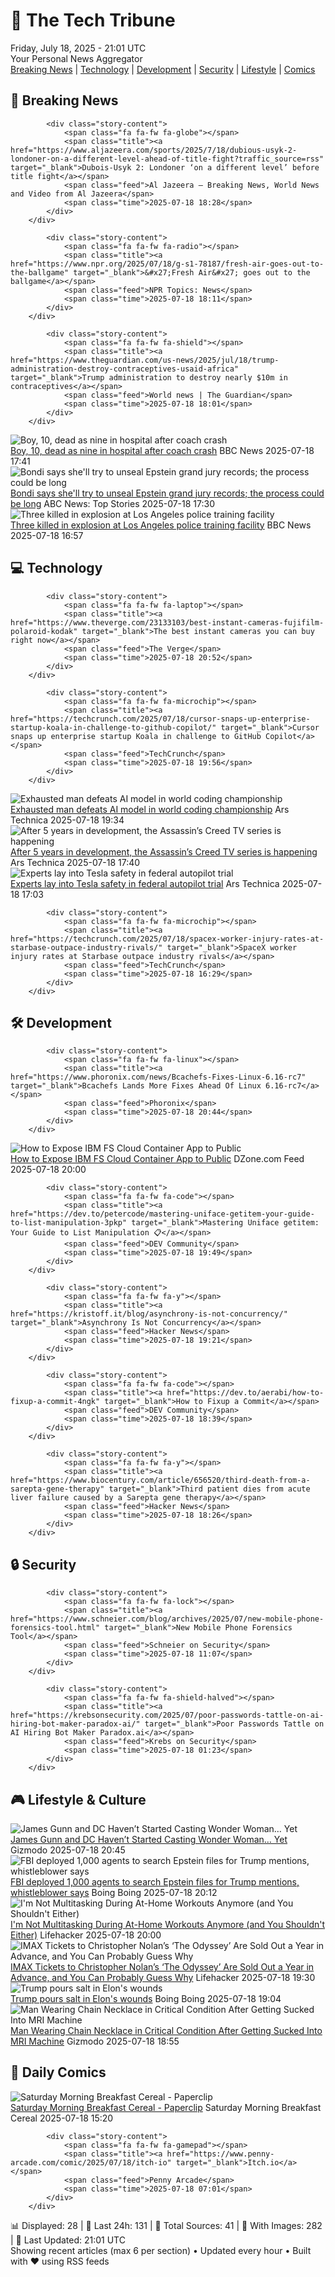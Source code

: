 <!-- Processing 54 RSS feeds at 2025-07-18 21:01:34 UTC -->
<!-- Processing: XKCD -->
<!-- Processing: Saturday Morning Breakfast Cereal -->
<!-- Processing: Garfield -->
<!-- Processing: Dilbert -->
<!-- Processing: Cyanide & Happiness -->
<!-- Processing: Girl Genius -->
<!-- Processing: Dinosaur Comics -->
<!-- Processing: CNN Breaking News -->
<!-- Processing: Reuters World News -->
<!-- Processing: Guardian World News -->
<!-- Processing: TechCrunch -->
<!-- Processing: The Verge -->
<!-- Processing: Slashdot -->
<!-- Processing: Lobsters Python -->
<!-- Processing: Hacker News -->
<!-- Processing: Phoronix Linux News -->
<!-- Processing: It's FOSS -->
<!-- Processing: OMG! Ubuntu -->
<!-- Processing: Red Hat Blog -->
<!-- Processing: Ubuntu Blog -->
<!-- Processing: GitHub Blog -->
<!-- Processing: InfoQ -->
<!-- Processing: DZone -->
<!-- Processing: Coding Horror -->
<!-- Processing: The Pragmatic Engineer -->
<!-- Processing: Lifehacker -->
<!-- Processing: Gizmodo -->
<!-- Processing: Boing Boing -->
<!-- Generated 8 new posts out of 28 feeds processed -->
<div class="newspaper-header">
    <h1 class="newspaper-title">📰 The Tech Tribune</h1>
    <div class="newspaper-date">Friday, July 18, 2025 - 21:01 UTC</div>
    <div class="newspaper-subtitle">Your Personal News Aggregator</div>
</div>

<div class="newspaper-nav">
    <a href="#breaking">Breaking News</a> |
    <a href="#tech">Technology</a> |
    <a href="#dev">Development</a> |
    <a href="#security">Security</a> |
    <a href="#lifestyle">Lifestyle</a> |
    <a href="#webcomics">Comics</a>
</div>

<div class="news-section breaking-news" id="breaking">
<h2 class="section-header">🚨 Breaking News</h2>
<div class="stories-container">
<div class="story">
            
            <div class="story-content">
                <span class="fa fa-fw fa-globe"></span>
                <span class="title"><a href="https://www.aljazeera.com/sports/2025/7/18/dubious-usyk-2-londoner-on-a-different-level-ahead-of-title-fight?traffic_source=rss" target="_blank">Dubois-Usyk 2: Londoner ‘on a different level’ before title fight</a></span>
                <span class="feed">Al Jazeera – Breaking News, World News and Video from Al Jazeera</span>
                <span class="time">2025-07-18 18:28</span>
            </div>
        </div>
<div class="story">
            
            <div class="story-content">
                <span class="fa fa-fw fa-radio"></span>
                <span class="title"><a href="https://www.npr.org/2025/07/18/g-s1-78187/fresh-air-goes-out-to-the-ballgame" target="_blank">&#x27;Fresh Air&#x27; goes out to the ballgame</a></span>
                <span class="feed">NPR Topics: News</span>
                <span class="time">2025-07-18 18:11</span>
            </div>
        </div>
<div class="story">
            
            <div class="story-content">
                <span class="fa fa-fw fa-shield"></span>
                <span class="title"><a href="https://www.theguardian.com/us-news/2025/jul/18/trump-administration-destroy-contraceptives-usaid-africa" target="_blank">Trump administration to destroy nearly $10m in contraceptives</a></span>
                <span class="feed">World news | The Guardian</span>
                <span class="time">2025-07-18 18:01</span>
            </div>
        </div>
<div class="story">
            <img src="https://ichef.bbci.co.uk/ace/standard/240/cpsprodpb/bc53/live/012c6640-63db-11f0-82cf-cfdaec0ea16c.jpg" alt="Boy, 10, dead as nine in hospital after coach crash" class="story-image" loading="lazy" onerror="this.style.display='none'">
            <div class="story-content">
                <span class="fa fa-fw fa-flag"></span>
                <span class="title"><a href="https://www.bbc.com/news/articles/cvg98l9x0j0o" target="_blank">Boy, 10, dead as nine in hospital after coach crash</a></span>
                <span class="feed">BBC News</span>
                <span class="time">2025-07-18 17:41</span>
            </div>
        </div>
<div class="story">
            <img src="https://s.abcnews.com/images/Politics/donald-trump-03-ap-jef-250717_1752755096014_hpMain_4x3t_384.jpg" alt="Bondi says she&#x27;ll try to unseal Epstein grand jury records; the process could be long" class="story-image" loading="lazy" onerror="this.style.display='none'">
            <div class="story-content">
                <span class="fa fa-fw fa-tv"></span>
                <span class="title"><a href="https://abcnews.go.com/Politics/trump-facing-maga-uproar-epstein-files-shift-blame/story?id=123833646" target="_blank">Bondi says she&#x27;ll try to unseal Epstein grand jury records; the process could be long</a></span>
                <span class="feed">ABC News: Top Stories</span>
                <span class="time">2025-07-18 17:30</span>
            </div>
        </div>
<div class="story">
            <img src="https://ichef.bbci.co.uk/ace/standard/240/cpsprodpb/cc59/live/28fbe6e0-63f5-11f0-b6f0-53138033c34e.jpg" alt="Three killed in explosion at Los Angeles police training facility" class="story-image" loading="lazy" onerror="this.style.display='none'">
            <div class="story-content">
                <span class="fa fa-fw fa-earth-americas"></span>
                <span class="title"><a href="https://www.bbc.com/news/articles/c62891d4p50o" target="_blank">Three killed in explosion at Los Angeles police training facility</a></span>
                <span class="feed">BBC News</span>
                <span class="time">2025-07-18 16:57</span>
            </div>
        </div>
</div>
</div>
<div class="news-section tech-news" id="tech">
<h2 class="section-header">💻 Technology</h2>
<div class="stories-container">
<div class="story">
            
            <div class="story-content">
                <span class="fa fa-fw fa-laptop"></span>
                <span class="title"><a href="https://www.theverge.com/23133103/best-instant-cameras-fujifilm-polaroid-kodak" target="_blank">The best instant cameras you can buy right now</a></span>
                <span class="feed">The Verge</span>
                <span class="time">2025-07-18 20:52</span>
            </div>
        </div>
<div class="story">
            
            <div class="story-content">
                <span class="fa fa-fw fa-microchip"></span>
                <span class="title"><a href="https://techcrunch.com/2025/07/18/cursor-snaps-up-enterprise-startup-koala-in-challenge-to-github-copilot/" target="_blank">Cursor snaps up enterprise startup Koala in challenge to GitHub Copilot</a></span>
                <span class="feed">TechCrunch</span>
                <span class="time">2025-07-18 19:56</span>
            </div>
        </div>
<div class="story">
            <img src="https://cdn.arstechnica.net/wp-content/uploads/2025/07/GwE3Uu9XsAAr_oX-500x500.jpeg" alt="Exhausted man defeats AI model in world coding championship" class="story-image" loading="lazy" onerror="this.style.display='none'">
            <div class="story-content">
                <span class="fa fa-fw fa-cog"></span>
                <span class="title"><a href="https://arstechnica.com/ai/2025/07/exhausted-man-defeats-ai-model-in-world-coding-championship/" target="_blank">Exhausted man defeats AI model in world coding championship</a></span>
                <span class="feed">Ars Technica</span>
                <span class="time">2025-07-18 19:34</span>
            </div>
        </div>
<div class="story">
            <img src="https://cdn.arstechnica.net/wp-content/uploads/2024/09/660e5a03fbff4e2940488bcd-1-500x500.webp" alt="After 5 years in development, the Assassin’s Creed TV series is happening" class="story-image" loading="lazy" onerror="this.style.display='none'">
            <div class="story-content">
                <span class="fa fa-fw fa-cog"></span>
                <span class="title"><a href="https://arstechnica.com/gaming/2025/07/netflix-green-lights-live-action-assassins-creed-tv-series/" target="_blank">After 5 years in development, the Assassin’s Creed TV series is happening</a></span>
                <span class="feed">Ars Technica</span>
                <span class="time">2025-07-18 17:40</span>
            </div>
        </div>
<div class="story">
            <img src="https://cdn.arstechnica.net/wp-content/uploads/2025/07/GettyImages-2225090711-500x500.jpg" alt="Experts lay into Tesla safety in federal autopilot trial" class="story-image" loading="lazy" onerror="this.style.display='none'">
            <div class="story-content">
                <span class="fa fa-fw fa-cog"></span>
                <span class="title"><a href="https://arstechnica.com/cars/2025/07/experts-lay-into-tesla-safety-in-federal-autopilot-trial/" target="_blank">Experts lay into Tesla safety in federal autopilot trial</a></span>
                <span class="feed">Ars Technica</span>
                <span class="time">2025-07-18 17:03</span>
            </div>
        </div>
<div class="story">
            
            <div class="story-content">
                <span class="fa fa-fw fa-microchip"></span>
                <span class="title"><a href="https://techcrunch.com/2025/07/18/spacex-worker-injury-rates-at-starbase-outpace-industry-rivals/" target="_blank">SpaceX worker injury rates at Starbase outpace industry rivals</a></span>
                <span class="feed">TechCrunch</span>
                <span class="time">2025-07-18 16:29</span>
            </div>
        </div>
</div>
</div>
<div class="news-section dev-news" id="dev">
<h2 class="section-header">🛠️ Development</h2>
<div class="stories-container">
<div class="story">
            
            <div class="story-content">
                <span class="fa fa-fw fa-linux"></span>
                <span class="title"><a href="https://www.phoronix.com/news/Bcachefs-Fixes-Linux-6.16-rc7" target="_blank">Bcachefs Lands More Fixes Ahead Of Linux 6.16-rc7</a></span>
                <span class="feed">Phoronix</span>
                <span class="time">2025-07-18 20:44</span>
            </div>
        </div>
<div class="story">
            <img src="https://dz2cdn1.dzone.com/thumbnail?fid=18519374&w=600" alt="How to Expose IBM FS Cloud Container App to Public" class="story-image" loading="lazy" onerror="this.style.display='none'">
            <div class="story-content">
                <span class="fa fa-fw fa-newspaper"></span>
                <span class="title"><a href="https://dzone.com/articles/how-to-expose-ibm-fs-cloud-container-app-to-public" target="_blank">How to Expose IBM FS Cloud Container App to Public</a></span>
                <span class="feed">DZone.com Feed</span>
                <span class="time">2025-07-18 20:00</span>
            </div>
        </div>
<div class="story">
            
            <div class="story-content">
                <span class="fa fa-fw fa-code"></span>
                <span class="title"><a href="https://dev.to/petercode/mastering-uniface-getitem-your-guide-to-list-manipulation-3pkp" target="_blank">Mastering Uniface getitem: Your Guide to List Manipulation 📋</a></span>
                <span class="feed">DEV Community</span>
                <span class="time">2025-07-18 19:49</span>
            </div>
        </div>
<div class="story">
            
            <div class="story-content">
                <span class="fa fa-fw fa-y"></span>
                <span class="title"><a href="https://kristoff.it/blog/asynchrony-is-not-concurrency/" target="_blank">Asynchrony Is Not Concurrency</a></span>
                <span class="feed">Hacker News</span>
                <span class="time">2025-07-18 19:21</span>
            </div>
        </div>
<div class="story">
            
            <div class="story-content">
                <span class="fa fa-fw fa-code"></span>
                <span class="title"><a href="https://dev.to/aerabi/how-to-fixup-a-commit-4ngk" target="_blank">How to Fixup a Commit</a></span>
                <span class="feed">DEV Community</span>
                <span class="time">2025-07-18 18:39</span>
            </div>
        </div>
<div class="story">
            
            <div class="story-content">
                <span class="fa fa-fw fa-y"></span>
                <span class="title"><a href="https://www.biocentury.com/article/656520/third-death-from-a-sarepta-gene-therapy" target="_blank">Third patient dies from acute liver failure caused by a Sarepta gene therapy</a></span>
                <span class="feed">Hacker News</span>
                <span class="time">2025-07-18 18:26</span>
            </div>
        </div>
</div>
</div>
<div class="news-section security-news" id="security">
<h2 class="section-header">🔒 Security</h2>
<div class="stories-container">
<div class="story">
            
            <div class="story-content">
                <span class="fa fa-fw fa-lock"></span>
                <span class="title"><a href="https://www.schneier.com/blog/archives/2025/07/new-mobile-phone-forensics-tool.html" target="_blank">New Mobile Phone Forensics Tool</a></span>
                <span class="feed">Schneier on Security</span>
                <span class="time">2025-07-18 11:07</span>
            </div>
        </div>
<div class="story">
            
            <div class="story-content">
                <span class="fa fa-fw fa-shield-halved"></span>
                <span class="title"><a href="https://krebsonsecurity.com/2025/07/poor-passwords-tattle-on-ai-hiring-bot-maker-paradox-ai/" target="_blank">Poor Passwords Tattle on AI Hiring Bot Maker Paradox.ai</a></span>
                <span class="feed">Krebs on Security</span>
                <span class="time">2025-07-18 01:23</span>
            </div>
        </div>
</div>
</div>
<div class="news-section lifestyle-news" id="lifestyle">
<h2 class="section-header">🎮 Lifestyle & Culture</h2>
<div class="stories-container">
<div class="story">
            <img src="https://gizmodo.com/app/uploads/2025/07/Wonder-Woman-DC-Comics.jpg" alt="James Gunn and DC Haven’t Started Casting Wonder Woman… Yet" class="story-image" loading="lazy" onerror="this.style.display='none'">
            <div class="story-content">
                <span class="fa fa-fw fa-computer"></span>
                <span class="title"><a href="https://gizmodo.com/james-gunn-and-dc-havent-started-casting-wonder-woman-yet-2000631465" target="_blank">James Gunn and DC Haven’t Started Casting Wonder Woman… Yet</a></span>
                <span class="feed">Gizmodo</span>
                <span class="time">2025-07-18 20:45</span>
            </div>
        </div>
<div class="story">
            <img src="https://i0.wp.com/boingboing.net/wp-content/uploads/2025/07/Kash_Patel_52588173144.jpg?fit=1200%2C800&amp;quality=60&amp;ssl=1" alt="FBI deployed 1,000 agents to search Epstein files for Trump mentions, whistleblower says" class="story-image" loading="lazy" onerror="this.style.display='none'">
            <div class="story-content">
                <span class="fa fa-fw fa-arrow-right"></span>
                <span class="title"><a href="https://boingboing.net/2025/07/18/fbi-deployed-1000-agents-to-search-epstein-files-for-trump-mentions-whistleblower-says.html" target="_blank">FBI deployed 1,000 agents to search Epstein files for Trump mentions, whistleblower says</a></span>
                <span class="feed">Boing Boing</span>
                <span class="time">2025-07-18 20:12</span>
            </div>
        </div>
<div class="story">
            <img src="https://lifehacker.com/imagery/articles/01K0FCH6Q1PZXQB357DZ38FTZB/hero-image.png" alt="I&#x27;m Not Multitasking During At-Home Workouts Anymore (and You Shouldn&#x27;t Either)" class="story-image" loading="lazy" onerror="this.style.display='none'">
            <div class="story-content">
                <span class="fa fa-fw fa-life-ring"></span>
                <span class="title"><a href="https://lifehacker.com/health/not-multitasking-during-home-workouts?utm_medium=RSS" target="_blank">I&#x27;m Not Multitasking During At-Home Workouts Anymore (and You Shouldn&#x27;t Either)</a></span>
                <span class="feed">Lifehacker</span>
                <span class="time">2025-07-18 20:00</span>
            </div>
        </div>
<div class="story">
            <img src="https://lifehacker.com/imagery/articles/01K0CNX0HGVWY8VS4GMX19E9AV/hero-image.jpg" alt="IMAX Tickets to Christopher Nolan’s ‘The Odyssey’ Are Sold Out a Year in Advance, and You Can Probably Guess Why" class="story-image" loading="lazy" onerror="this.style.display='none'">
            <div class="story-content">
                <span class="fa fa-fw fa-life-ring"></span>
                <span class="title"><a href="https://lifehacker.com/entertainment/christopher-nolan-the-odyssey-imax-ticket-preorders?utm_medium=RSS" target="_blank">IMAX Tickets to Christopher Nolan’s ‘The Odyssey’ Are Sold Out a Year in Advance, and You Can Probably Guess Why</a></span>
                <span class="feed">Lifehacker</span>
                <span class="time">2025-07-18 19:30</span>
            </div>
        </div>
<div class="story">
            <img src="https://i0.wp.com/boingboing.net/wp-content/uploads/2023/05/garbage-musk-e1742913037257.jpeg?fit=768%2C512&amp;quality=60&amp;ssl=1" alt="Trump pours salt in Elon&#x27;s wounds" class="story-image" loading="lazy" onerror="this.style.display='none'">
            <div class="story-content">
                <span class="fa fa-fw fa-arrow-right"></span>
                <span class="title"><a href="https://boingboing.net/2025/07/18/trump-pours-salt-in-elons-wounds.html" target="_blank">Trump pours salt in Elon&#x27;s wounds</a></span>
                <span class="feed">Boing Boing</span>
                <span class="time">2025-07-18 19:04</span>
            </div>
        </div>
<div class="story">
            <img src="https://gizmodo.com/app/uploads/2025/07/mri-machine.jpg" alt="Man Wearing Chain Necklace in Critical Condition After Getting Sucked Into MRI Machine" class="story-image" loading="lazy" onerror="this.style.display='none'">
            <div class="story-content">
                <span class="fa fa-fw fa-computer"></span>
                <span class="title"><a href="https://gizmodo.com/man-wearing-chain-necklace-in-critical-condition-after-getting-sucked-into-mri-machine-2000631405" target="_blank">Man Wearing Chain Necklace in Critical Condition After Getting Sucked Into MRI Machine</a></span>
                <span class="feed">Gizmodo</span>
                <span class="time">2025-07-18 18:55</span>
            </div>
        </div>
</div>
</div>
<div class="news-section webcomics-section" id="webcomics">
<h2 class="section-header">🎨 Daily Comics</h2>
<div class="stories-container">
<div class="story">
            <img src="https://www.smbc-comics.com/comics/1752732160-20250719.png" alt="Saturday Morning Breakfast Cereal - Paperclip" class="story-image" loading="lazy" onerror="this.style.display='none'">
            <div class="story-content">
                <span class="fa fa-fw fa-smile"></span>
                <span class="title"><a href="https://www.smbc-comics.com/comic/paperclip-2" target="_blank">Saturday Morning Breakfast Cereal - Paperclip</a></span>
                <span class="feed">Saturday Morning Breakfast Cereal</span>
                <span class="time">2025-07-18 15:20</span>
            </div>
        </div>
<div class="story">
            
            <div class="story-content">
                <span class="fa fa-fw fa-gamepad"></span>
                <span class="title"><a href="https://www.penny-arcade.com/comic/2025/07/18/itch-io" target="_blank">Itch.io</a></span>
                <span class="feed">Penny Arcade</span>
                <span class="time">2025-07-18 07:01</span>
            </div>
        </div>
</div>
</div>

<div class="newspaper-footer">
    <div class="stats">
        📊 Displayed: 28 | 📅 Last 24h: 131 | 📡 Total Sources: 41 | 📸 With Images: 282 |
        🔄 Last Updated: 21:01 UTC
    </div>
    <div class="footer-note">
        Showing recent articles (max 6 per section) • Updated every hour • Built with ❤️ using RSS feeds
    </div>
</div>
